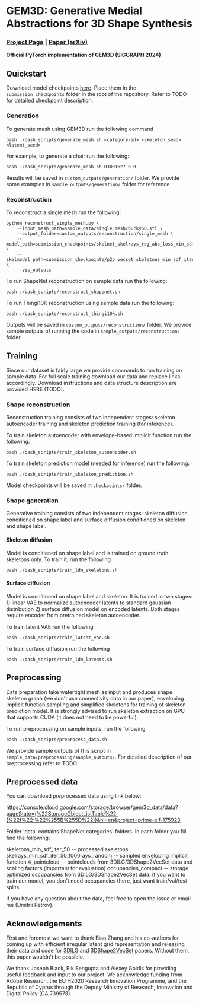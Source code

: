 # GEM3D: Generative Medial Abstractions for 3D Shape Synthesis

### [Project Page](https://lodurality.github.io/GEM3D/) | [Paper (arXiv)](https://arxiv.org/abs/2402.16994)

**Official PyTorch implementation of GEM3D (SIGGRAPH 2024)**

## Quickstart
Download model checkpoints [here](https://drive.google.com/drive/u/3/folders/1vgpzSmFjg61YDlYTIY4kDo28yYC-r02V). Place them in the `submission_checkpoints` folder in the root of the repository. Refer to TODO for detailed checkpoint description.

### Generation
To generate mesh using GEM3D run the following command
```
bash ./bash_scripts/generate_mesh.sh <category-id> <skeleton_seed> <latent_seed>
```
For example, to generate a chair run the following:
```
bash ./bash_scripts/generate_mesh.sh 03001627 0 0
```
Results will be saved in `custom_outputs/generation/` folder.  We provide some examples in `sample_outputs/generation/` folder for reference

### Reconstruction
To reconstruct a single mesh run the following:
```
python reconstruct_single_mesh.py \
	--input_mesh_path=sample_data/single_mesh/bucky60.stl \
	--output_folder=custom_outputs/reconstruction/single_mesh \
	--model_path=submission_checkpoints/skelnet_skelrays_reg_abs_loss_min_sdf_1000_rays_8_heads.pth \
	--skelmodel_path=submission_checkpoints/p2p_vecset_skeletons_min_sdf_iter_50_p2p_min_sdf_vecset_from_ckpt.pth \
	--vis_outputs
```
To run ShapeNet reconstruction on sample data run the following:
```
bash ./bash_scripts/reconstruct_shapenet.sh
```
To run Thingi10K reconstruction using sample data run the following:
```
bash ./bash_scripts/reconstruct_thingi10k.sh
```
Outputs will be saved in `custom_outputs/reconstruction/` folder.  We provide sample outputs of running the code in `sample_outputs/reconstruction/` folder.

## Training

Since our dataset is fairly large we provide commands to run training on sample data. For full scale training download our data and replace links accordingly. Download instructions and data structure description are provided HERE (TODO). 

### Shape reconstruction
Reconstruction training consists of two independent stages: skeleton autoencoder training and skeleton prediction training (for inference).

To train skeleton autoencoder with envelope-based implicit function run the following:
```
bash ./bash_scripts/train_skeleton_autoencoder.sh 
```
To train skeleton prediction model (needed for inference) run the following:
```
bash ./bash_scripts/train_skeleton_prediction.sh 
```
Model checkpoints will be saved in `checkpoints/` folder.

### Shape generation
Generative training consists of two independent stages: skeleton diffusion conditioned on shape label and surface diffusion conditioned on skeleton and shape label. 

#### Skeleton diffusion
Model is conditioned on shape label and is trained on ground truth skeletons only. 
To train it, run the following
```
bash ./bash_scripts/train_ldm_skeletons.sh 
```
#### Surface diffusion
Model is conditioned on shape label and skeleton. It is trained in two stages: 1) linear VAE to normalize autoencoder latents to standard gaussian distribution 2) surface diffusion model on encoded latents.  Both stages require encoder from pretrained skeleton autoencoder.

To train latent VAE run the following
```
bash ./bash_scripts/train_latent_vae.sh 
```
To train surface diffusion run the following
```
bash ./bash_scripts/train_ldm_latents.sh 
```

## Preprocessing 
Data preparation take watertight mesh as input and produces shape skeleton graph (we don't use connectivity data in our paper), enveloping implicit function sampling and simplified skeletons for training of skeleton prediction model. It is strongly advised to run skeleton extraction on GPU that supports CUDA (it does not need to be powerful).

To run preprocessing on sample inputs, run the following
```
bash ./bash_scripts/preprocess_data.sh 
``` 
We provide sample outputs of this script in `sample_data/preprocessing/sample_outputs/`. For detailed description of our preprocessing refer to TODO.

## Preprocessed data

You can download preprocessed data using link below:

https://console.cloud.google.com/storage/browser/gem3d_data/data?pageState=(%22StorageObjectListTable%22:(%22f%22:%22%255B%255D%22))&hl=en&project=prime-elf-175923

Folder 'data' contains ShapeNet categories' folders. In each folder you fill find the following:

skeletons_min_sdf_iter_50 -- processed skeletons
skelrays_min_sdf_iter_50_1000rays_random -- sampled enveloping implicit function
4_pointcloud -- pointclouds from 3DILG/3DShape2VecSet data and scaling factors (important for evaluation)
occupancies_compact -- storage optimized occupancies from 3DILG/3DShape2VecSet data: if you want to train our model, you don't need occupancies there, just want train/val/test splits.

If you have any question about the data, feel free to open the issue or email me (Dmitrii Petrov). 

## Acknowledgements

First and foremost we want to thank Biao Zhang and his co-authors for coming up with efficient irregular latent grid representation and releasing their data and code for [3DILG](https://github.com/1zb/3DILG) and [3DShape2VecSet](https://github.com/1zb/3DShape2VecSet) papers. Without them, this paper wouldn't be possible. 

We thank Joseph Black, Rik Sengupta and Alexey Goldis for providing useful feedback and input to our project. We acknowledge funding from Adobe Research, the EU H2020 Research Innovation Programme, and the Republic of Cyprus through the Deputy Ministry of Research, Innovation and Digital Policy (GA 739578). 
